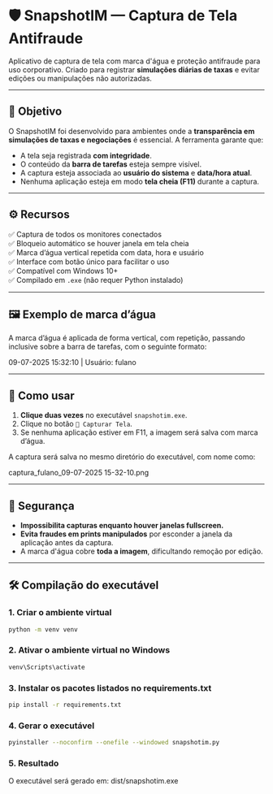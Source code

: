 # 🛡️ SnapshotIM — Captura de Tela Antifraude

Aplicativo de captura de tela com marca d'água e proteção antifraude para uso corporativo. Criado para registrar **simulações diárias de taxas** e evitar edições ou manipulações não autorizadas.

---

## 🎯 Objetivo

O SnapshotIM foi desenvolvido para ambientes onde a **transparência em simulações de taxas e negociações** é essencial. A ferramenta garante que:

- A tela seja registrada **com integridade**.
- O conteúdo da **barra de tarefas** esteja sempre visível.
- A captura esteja associada ao **usuário do sistema** e **data/hora atual**.
- Nenhuma aplicação esteja em modo **tela cheia (F11)** durante a captura.

---

## ⚙️ Recursos

✅ Captura de todos os monitores conectados  
✅ Bloqueio automático se houver janela em tela cheia  
✅ Marca d’água vertical repetida com data, hora e usuário  
✅ Interface com botão único para facilitar o uso  
✅ Compatível com Windows 10+  
✅ Compilado em `.exe` (não requer Python instalado)

---

## 🖼️ Exemplo de marca d’água

A marca d’água é aplicada de forma vertical, com repetição, passando inclusive sobre a barra de tarefas, com o seguinte formato:

09-07-2025 15:32:10 | Usuário: fulano

---

## 🚀 Como usar

1. **Clique duas vezes** no executável `snapshotim.exe`.
2. Clique no botão `📸 Capturar Tela`.
3. Se nenhuma aplicação estiver em F11, a imagem será salva com marca d’água.

A captura será salva no mesmo diretório do executável, com nome como:

captura_fulano_09-07-2025 15-32-10.png

---

## 🔐 Segurança

- **Impossibilita capturas enquanto houver janelas fullscreen.**
- **Evita fraudes em prints manipulados** por esconder a janela da aplicação antes da captura.
- A marca d'água cobre **toda a imagem**, dificultando remoção por edição.

---

## 🛠️ Compilação do executável

### 1. Criar o ambiente virtual
```bash
python -m venv venv
```

### 2. Ativar o ambiente virtual no Windows
```bash
venv\Scripts\activate
```

### 3. Instalar os pacotes listados no requirements.txt
```bash
pip install -r requirements.txt
```

### 4. Gerar o executável
```bash
pyinstaller --noconfirm --onefile --windowed snapshotim.py
```

### 5. Resultado
O executável será gerado em:
dist/snapshotim.exe
